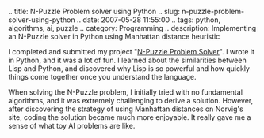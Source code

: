 .. title: N-Puzzle Problem solver using Python
.. slug: n-puzzle-problem-solver-using-python
.. date: 2007-05-28 11:55:00
.. tags: python, algorithms, ai, puzzle
.. category: Programming
.. description: Implementing an N-Puzzle solver in Python using Manhattan distance heuristic

I completed and submitted my project "[N-Puzzle Problem Solver](http://sarovar.org/docman/view.php/194/130/N-Puzzle_Project_Report.zip)".
I wrote it in Python, and it was a lot of fun. I learned about the similarities
between Lisp and Python, and discovered why Lisp is so powerful and how quickly
things come together once you understand the language.

When solving the N-Puzzle problem, I initially tried with no fundamental
algorithms, and it was extremely challenging to derive a solution. However,
after discovering the strategy of using Manhattan distances on Norvig's site,
coding the solution became much more enjoyable. It really gave me a sense of
what toy AI problems are like.
